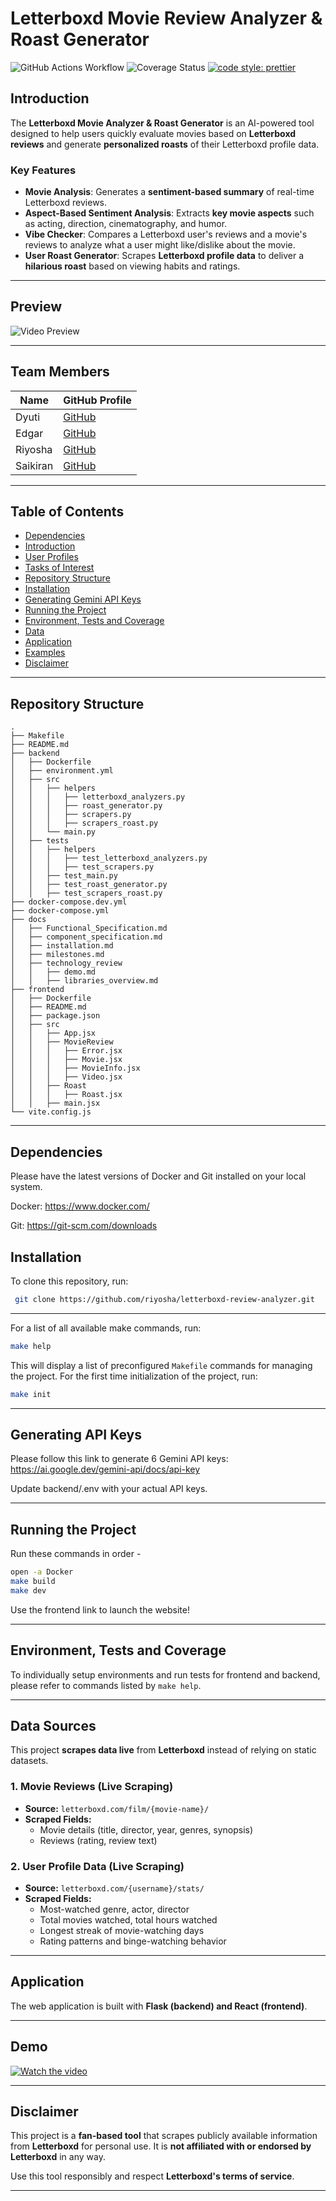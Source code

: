 # Letterboxd Movie Review Analyzer & Roast Generator

![GitHub Actions Workflow](https://github.com/riyosha/DATA_515/actions/workflows/build_test.yml/badge.svg)
![Coverage Status](https://coveralls.io/repos/github/riyosha/DATA_515/badge.svg)
[![code style: prettier](https://img.shields.io/badge/code%20style-prettier-F7B93E.svg)](https://github.com/prettier/prettier)

## Introduction  

The **Letterboxd Movie Analyzer & Roast Generator** is an AI-powered tool designed to help users quickly evaluate movies based on **Letterboxd reviews** and generate **personalized roasts** of their Letterboxd profile data.  

### **Key Features**  
- **Movie Analysis**: Generates a **sentiment-based summary** of real-time Letterboxd reviews.  
- **Aspect-Based Sentiment Analysis**: Extracts **key movie aspects** such as acting, direction, cinematography, and humor.
- **Vibe Checker**: Compares a Letterboxd user's reviews and a movie's reviews to analyze what a user might like/dislike about the movie.
- **User Roast Generator**: Scrapes **Letterboxd profile data** to deliver a **hilarious roast** based on viewing habits and ratings.  

---

## **Preview**  
![Video Preview](docs/assets/video_preview.gif)


---

## **Team Members**  

| Name  | GitHub Profile |  
|--------|--------------|  
| Dyuti  | [GitHub](https://github.com/dyutivartak)  |  
| Edgar  | [GitHub](https://github.com/Edgineer)  |  
| Riyosha  | [GitHub](https://github.com/riyosha)  |  
| Saikiran  | [GitHub](https://github.com/asaikiranb)  |  

---

## **Table of Contents** 

- [Dependencies](#dependencies) 
- [Introduction](#introduction)  
- [User Profiles](#user-profiles)  
- [Tasks of Interest](#tasks-of-interest)  
- [Repository Structure](#repository-structure)  
- [Installation](#installation)
- [Generating Gemini API Keys](#generating-api-keys)
- [Running the Project](#running-the-project) 
- [Environment, Tests and Coverage](#environment)  
- [Data](#data)  
- [Application](#application)  
- [Examples](#examples)  
- [Disclaimer](#disclaimer)  

---

## **Repository Structure**  
```plaintext
.
├── Makefile
├── README.md
├── backend
│   ├── Dockerfile
│   ├── environment.yml
│   ├── src
│   │   ├── helpers
│   │   │   ├── letterboxd_analyzers.py
│   │   │   ├── roast_generator.py
│   │   │   ├── scrapers.py
│   │   │   ├── scrapers_roast.py
│   │   └── main.py
│   ├── tests
│   │   ├── helpers
│   │   │   ├── test_letterboxd_analyzers.py
│   │   │   ├── test_scrapers.py
│   │   ├── test_main.py
│   │   ├── test_roast_generator.py
│   │   ├── test_scrapers_roast.py
├── docker-compose.dev.yml
├── docker-compose.yml
├── docs
│   ├── Functional_Specification.md
│   ├── component_specification.md
│   ├── installation.md
│   ├── milestones.md
│   ├── technology_review
│   │   ├── demo.md
│   │   ├── libraries_overview.md
├── frontend
│   ├── Dockerfile
│   ├── README.md
│   ├── package.json
│   ├── src
│   │   ├── App.jsx
│   │   ├── MovieReview
│   │   │   ├── Error.jsx
│   │   │   ├── Movie.jsx
│   │   │   ├── MovieInfo.jsx
│   │   │   ├── Video.jsx
│   │   ├── Roast
│   │   │   ├── Roast.jsx
│   │   ├── main.jsx
└── vite.config.js
```

---
## **Dependencies**

Please have the latest versions of Docker and Git installed on your local system.

Docker: https://www.docker.com/

Git: https://git-scm.com/downloads

## **Installation** 

To clone this repository, run:  

```bash
 git clone https://github.com/riyosha/letterboxd-review-analyzer.git
```
---

For a list of all available make commands, run:

```bash
make help
```
This will display a list of preconfigured `Makefile` commands for managing the project.
For the first time initialization of the project, run:
```bash
make init
```
---
## **Generating API Keys**

Please follow this link to generate 6 Gemini API keys: https://ai.google.dev/gemini-api/docs/api-key 

Update backend/.env with your actual API keys.

---
## **Running the Project**  

Run these commands in order - 

```bash
open -a Docker
make build
make dev
```

Use the frontend link to launch the website!

---

## **Environment, Tests and Coverage**  

To individually setup environments and run tests for frontend and backend, please refer to commands listed by `make help`.

---

## **Data Sources**  

This project **scrapes data live** from **Letterboxd** instead of relying on static datasets.  

### **1. Movie Reviews (Live Scraping)**  
- **Source:** `letterboxd.com/film/{movie-name}/`  
- **Scraped Fields:**  
  - Movie details (title, director, year, genres, synopsis)  
  - Reviews (rating, review text)  

### **2. User Profile Data (Live Scraping)**  
- **Source:** `letterboxd.com/{username}/stats/`  
- **Scraped Fields:**  
  - Most-watched genre, actor, director  
  - Total movies watched, total hours watched  
  - Longest streak of movie-watching days  
  - Rating patterns and binge-watching behavior  

---

## **Application**  

The web application is built with **Flask (backend) and React (frontend)**.  

---

## **Demo**  
[![Watch the video](https://img.youtube.com/vi/h8JnYarm5BA/0.jpg)](https://www.youtube.com/watch?v=h8JnYarm5BA)


---

## **Disclaimer**  

This project is a **fan-based tool** that scrapes publicly available information from **Letterboxd** for personal use. It is **not affiliated with or endorsed by Letterboxd** in any way.  

Use this tool responsibly and respect **Letterboxd's terms of service**.  

---
